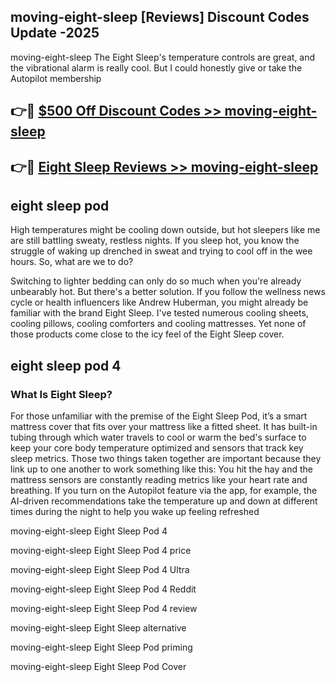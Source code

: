 ## moving-eight-sleep [Reviews​] Discount Codes Update -2025

moving-eight-sleep The Eight Sleep's temperature controls are great, and the vibrational alarm is really cool. But I could honestly give or take the Autopilot membership

## 👉🔴 [$500 Off Discount Codes >> moving-eight-sleep](http://download.freeplayer.one?title=moving-eight-sleep&ref=18-ES)

## 👉🔴 [Eight Sleep Reviews >> moving-eight-sleep](http://download.freeplayer.one?title=moving-eight-sleep&ref=18-ES)

## eight sleep pod

High temperatures might be cooling down outside, but hot sleepers like me are still battling sweaty, restless nights. If you sleep hot, you know the struggle of waking up drenched in sweat and trying to cool off in the wee hours. So, what are we to do?

Switching to lighter bedding can only do so much when you're already unbearably hot. But there's a better solution. If you follow the wellness news cycle or health influencers like Andrew Huberman, you might already be familiar with the brand Eight Sleep. I've tested numerous cooling sheets, cooling pillows, cooling comforters and cooling mattresses. Yet none of those products come close to the icy feel of the Eight Sleep cover.

## eight sleep pod 4

### What Is Eight Sleep?

For those unfamiliar with the premise of the Eight Sleep Pod, it’s a smart mattress cover that fits over your mattress like a fitted sheet. It has built-in tubing through which water travels to cool or warm the bed's surface to keep your core body temperature optimized and sensors that track key sleep metrics. Those two things taken together are important because they link up to one another to work something like this: You hit the hay and the mattress sensors are constantly reading metrics like your heart rate and breathing. If you turn on the Autopilot feature via the app, for example, the AI-driven recommendations take the temperature up and down at different times during the night to help you wake up feeling refreshed

moving-eight-sleep Eight Sleep Pod 4

moving-eight-sleep Eight Sleep Pod 4 price

moving-eight-sleep Eight Sleep Pod 4 Ultra

moving-eight-sleep Eight Sleep Pod 4 Reddit

moving-eight-sleep Eight Sleep Pod 4 review

moving-eight-sleep Eight Sleep alternative

moving-eight-sleep Eight Sleep Pod priming

moving-eight-sleep Eight Sleep Pod Cover